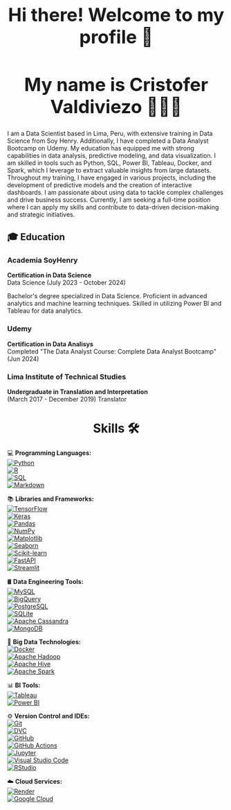 
<div align="center">

<h1 style="font-size: 3em; font-weight: bold;">Hi there! Welcome to my profile 👋 </h1>

</div>


<div align="center">

<h1 style="font-size: 3em; font-weight: bold;"> My name is Cristofer Valdiviezo 👨🏻‍💻 </h1>

</div>

I am a Data Scientist based in Lima, Peru, with extensive training in Data Science from Soy Henry. Additionally, I have completed a Data Analyst Bootcamp on Udemy. My education has equipped me with strong capabilities in data analysis, predictive modeling, and data visualization. I am skilled in tools such as Python, SQL, Power BI, Tableau, Docker, and Spark, which I leverage to extract valuable insights from large datasets. Throughout my training, I have engaged in various projects, including the development of predictive models and the creation of interactive dashboards. I am passionate about using data to tackle complex challenges and drive business success. Currently, I am seeking a full-time position where I can apply my skills and contribute to data-driven decision-making and strategic initiatives.


## 🎓 Education

### **Academia SoyHenry**
**Certification in Data Science**  
Data Science (July 2023 - October 2024)

Bachelor's degree specialized in Data Science. Proficient in advanced analytics and machine learning techniques. Skilled in utilizing Power BI and Tableau for data analytics.

### **Udemy**
**Certification in Data Analisys**  
Completed "The Data Analyst Course: Complete Data Analyst Bootcamp" (Jun 2024)

### **Lima Institute of Technical Studies**
**Undergraduate in Translation and Interpretation**  
(March 2017 - December 2019) Translator

<div align="center">

<h1 style="font-size: 2em; font-weight: bold;"> Skills 🛠️ </h1>

</div>

💻 **Programming Languages:**  
[![Python](https://img.shields.io/badge/Python-3776AB?style=flat&logo=python&logoColor=white)](https://www.python.org)  
[![R](https://img.shields.io/badge/R-276DC3?style=flat&logo=R&logoColor=white)](https://www.r-project.org/)  
[![SQL](https://img.shields.io/badge/SQL-4479A1?style=flat&logo=mysql&logoColor=white)](https://www.mysql.com)  
[![Markdown](https://img.shields.io/badge/Markdown-000000?style=flat&logo=markdown&logoColor=white)](https://www.markdownguide.org/)  

📚 **Libraries and Frameworks:**  
[![TensorFlow](https://img.shields.io/badge/TensorFlow-FF6F00?style=flat&logo=tensorflow&logoColor=white)](https://www.tensorflow.org/)  
[![Keras](https://img.shields.io/badge/Keras-D00000?style=flat&logo=keras&logoColor=white)](https://keras.io/)  
[![Pandas](https://img.shields.io/badge/Pandas-150458?style=flat&logo=pandas&logoColor=white)](https://pandas.pydata.org/)  
[![NumPy](https://img.shields.io/badge/NumPy-013243?style=flat&logo=numpy&logoColor=white)](https://numpy.org/)  
[![Matplotlib](https://img.shields.io/badge/Matplotlib-003b57?style=flat&logo=matplotlib&logoColor=white)](https://matplotlib.org/)  
[![Seaborn](https://img.shields.io/badge/Seaborn-00A3E0?style=flat&logo=seaborn&logoColor=white)](https://seaborn.pydata.org/)  
[![Scikit-learn](https://img.shields.io/badge/scikit--learn-F7931E?style=flat&logo=scikit-learn&logoColor=white)](https://scikit-learn.org/)  
[![FastAPI](https://img.shields.io/badge/FastAPI-005571?style=flat&logo=fastapi&logoColor=white)](https://fastapi.tiangolo.com/)  
[![Streamlit](https://img.shields.io/badge/Streamlit-FF4B4B?style=flat&logo=streamlit&logoColor=white)](https://streamlit.io/)  

🛢 **Data Engineering Tools:**  
[![MySQL](https://img.shields.io/badge/MySQL-4479A1?style=flat&logo=mysql&logoColor=white)](https://www.mysql.com/)  
[![BigQuery](https://img.shields.io/badge/BigQuery-F9AB00?style=flat&logo=googlecloud&logoColor=white)](https://cloud.google.com/bigquery)  
[![PostgreSQL](https://img.shields.io/badge/PostgreSQL-4169E1?style=flat&logo=postgresql&logoColor=white)](https://www.postgresql.org/)  
[![SQLite](https://img.shields.io/badge/SQLite-003B57?style=flat&logo=sqlite&logoColor=white)](https://www.sqlite.org/)  
[![Apache Cassandra](https://img.shields.io/badge/Apache_Cassandra-1287B1?style=flat&logo=apachecassandra&logoColor=white)](http://cassandra.apache.org/)  
[![MongoDB](https://img.shields.io/badge/MongoDB-47A248?style=flat&logo=mongodb&logoColor=white)](https://www.mongodb.com/)  

🔧 **Big Data Technologies:**  
[![Docker](https://img.shields.io/badge/Docker-2496ED?style=flat&logo=docker&logoColor=white)](https://www.docker.com/)  
[![Apache Hadoop](https://img.shields.io/badge/Apache_Hadoop-66CCFF?style=flat&logo=apachehadoop&logoColor=white)](https://hadoop.apache.org/)  
[![Apache Hive](https://img.shields.io/badge/Apache_Hive-DA5A3E?style=flat&logo=apachehive&logoColor=white)](https://hive.apache.org/)  
[![Apache Spark](https://img.shields.io/badge/Apache_Spark-E25A1C?style=flat&logo=apachespark&logoColor=white)](https://spark.apache.org/)  

📊 **BI Tools:**  
[![Tableau](https://img.shields.io/badge/Tableau-E97627?style=flat&logo=tableau&logoColor=white)](https://www.tableau.com/)  
[![Power BI](https://img.shields.io/badge/Power_BI-F2C94C?style=flat&logo=powerbi&logoColor=black)](https://powerbi.microsoft.com/)  

⚙️ **Version Control and IDEs:**  
[![Git](https://img.shields.io/badge/Git-F05032?style=flat&logo=git&logoColor=white)](https://git-scm.com/)  
[![DVC](https://img.shields.io/badge/DVC-3EBB8A?style=flat&logo=data-version-control&logoColor=white)](https://dvc.org/)  
[![GitHub](https://img.shields.io/badge/GitHub-181717?style=flat&logo=github&logoColor=white)](https://github.com/)  
[![GitHub Actions](https://img.shields.io/badge/GitHub_Actions-2088FF?style=flat&logo=githubactions&logoColor=white)](https://github.com/features/actions)  
[![Jupyter](https://img.shields.io/badge/Jupyter-F37626?style=flat&logo=jupyter&logoColor=white)](https://jupyter.org/)  
[![Visual Studio Code](https://img.shields.io/badge/Visual_Studio_Code-007ACC?style=flat&logo=visualstudiocode&logoColor=white)](https://code.visualstudio.com/)  
[![RStudio](https://img.shields.io/badge/RStudio-75AADB?style=flat&logo=rstudio&logoColor=white)](https://www.rstudio.com/)  

☁️ **Cloud Services:**  
[![Render](https://img.shields.io/badge/Render-4D63C0?style=flat&logo=render&logoColor=white)](https://render.com/)  
[![Google Cloud](https://img.shields.io/badge/Google_Cloud-4285F4?style=flat&logo=googlecloud&logoColor=white)](https://cloud.google.com/)


<!--
**CristVald/CristVald** is a ✨ _special_ ✨ repository because its `README.md` (this file) appears on your GitHub profile.



